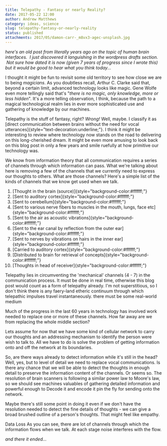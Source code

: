 ```yaml
---
title: Telepathy - Fantasy or nearly Reality?
date: 2017-05-22 12:00
author: Andrew Matthews
category: ideas, science
slug: telepathy-fantasy-or-nearly-reality
status: published
attachments: 2017/05/damon-carr-_m8vx3-agec-unsplash.jpg
---
```


*here's an old post from literally years ago on the topic of human brain interfaces.  I just discovered it languishing in the wordpress drafts section.  Not sure how dated it is now (given 7 years of progress since I wrote this) but it would be good to hear what you think today...*

I thought it might be fun to revisit some old territory to see how close we are to being *magicians*. As you doubtless recall, Arthur C. Clarke said that, beyond a certain limit, advanced technology looks like magic. Gene Wolfe even more tellingly said that's "*there is no magic, only knowledge, more or less hidden*". It's a more telling observation, I think, because the path to a magical technological realm lies in ever more sophisticated use and gathering of knowledge by our machines.

Telepathy is the stuff of fantasy, right? *Wrong!* Well, maybe. I classify it as [direct communication between brains without the need for vocal utterances]{style="text-decoration:underline;"}. I think it might be interesting to review where technology now stands on the road to delivering on this long-cherished dream. It might be even more amusing to look back on this blog post in only a few years and smile ruefully at how primitive our technology was.

We know from information theory that all communication requires a series of channels through which information can pass. What we're talking about here is removing a few of the channels that we currently need to express our thoughts to others. What are those channels? Here's a simple list of the kinds of channels that we know get used when we talk.

1.  [Thought in the brain (source)]{style="background-color:#ffffff;"}
2.  [Sent to auditory cortex]{style="background-color:#ffffff;"}
3.  [Sent to cerebellum]{style="background-color:#ffffff;"}
4.  [Sent to various nerve fibers to muscles in the mouth, lungs, face etc]{style="background-color:#ffffff;"}
5.  [Sent to the air as acoustic vibrations]{style="background-color:#ffffff;"}
6.  [Sent to the ear canal by reflection from the outer ear]{style="background-color:#ffffff;"}
7.  [Sent to nerves by vibrations on hairs in the inner ear]{style="background-color:#ffffff;"}
8.  [Carried to auditory cortex]{style="background-color:#ffffff;"}
9.  [Distributed to brain for retrieval of concepts]{style="background-color:#ffffff;"}
10. [Thoughts in head of receiver]{style="background-color:#ffffff;"}

Telepathy lies in circumventing the 'mechanical' channels (4 - 7) in the communication process. It must be done in real time, otherwise this blog post would count as a form of telepathy already. I'm not superstitious, so I don't think there is any faery-land etheric continuum through which telepathic impulses travel instantaneously. there must be some real-world medium

Much of the progress in the last 60 years in technology has involved work needed to replace one or more of these channels. How far away are we from replacing the whole middle section?

Lets assume for now that we have some kind of cellular network to carry our thoughts and an addressing mechanism to identify the person were wish to talk to. All we have to do is solve the problem of getting information onto and off the network at its boundaries.

So, are there ways already to detect information while it's still in the head? Well, yes, but to level of detail we need to replace vocal communications. Is there any chance that we will be able to detect the thoughts in enough detail to preserve the information content of the channels. Or seems so. The resolution of brain scanners is following a similar power law to Moore's law, so we should see machines valuables of gathering detailed information and powerful enough to Decode it and encode it pin the fly for sending onto the network.

Maybe there's still some point in doing it even if we don't have the resolution needed to detect the fine details of thoughts - we can give a broad brushed outline of a person's thoughts. That might feel like empathy.

Data Loss
As you can see, there are lot of channels through which the information flows when we talk. At each stage noise interferes with the flow.

*and there it ended...*
